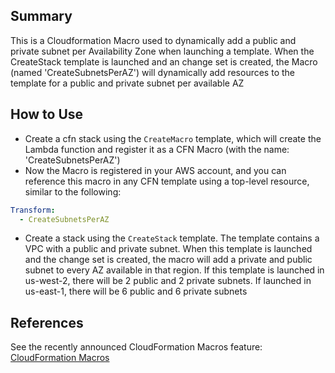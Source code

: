 ## Summary

This is a Cloudformation Macro used to dynamically add a public and private subnet per Availability Zone when launching a template.  When the CreateStack template is launched and an change set is created, the Macro (named 'CreateSubnetsPerAZ') will dynamically add resources to the template for a public and private subnet per available AZ

## How to Use 

- Create a cfn stack using the `CreateMacro` template, which will create the Lambda function and register it as a CFN Macro (with the name: 'CreateSubnetsPerAZ')
- Now the Macro is registered in your AWS account, and you can reference this macro in any CFN template using a top-level resource, similar to the following:

```yaml
Transform:
  - CreateSubnetsPerAZ
```

- Create a stack using the `CreateStack` template.  The template contains a VPC with a public and private subnet.  When this template is launched and the change set is created, the macro will add a private and public subnet to every AZ available in that region.  If this template is launched in us-west-2, there will be 2 public and 2 private subnets.  If launched in us-east-1, there will be 6 public and 6 private subnets

## References 

See the recently announced CloudFormation Macros feature: [CloudFormation Macros](https://aws.amazon.com/blogs/aws/cloudformation-macros)